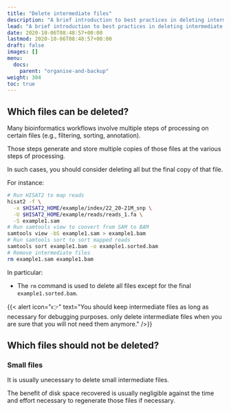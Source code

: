 ```yaml
---
title: "Delete intermediate files"
description: "A brief introduction to best practices in deleting intermediate files."
lead: "A brief introduction to best practices in deleting intermediate files."
date: 2020-10-06T08:48:57+00:00
lastmod: 2020-10-06T08:48:57+00:00
draft: false
images: []
menu:
  docs:
    parent: "organise-and-backup"
weight: 304
toc: true
---
```


## Which files can be deleted?

Many bioinformatics workflows involve multiple steps of processing
on certain files (e.g., filtering, sorting, annotation).

Those steps generate and store multiple copies of those files
at the various steps of processing.

In such cases, you should consider deleting all but the final copy of
that file.

For instance:

```bash
# Run HISAT2 to map reads
hisat2 -f \
  -x $HISAT2_HOME/example/index/22_20-21M_snp \
  -U $HISAT2_HOME/example/reads/reads_1.fa \
  -S example1.sam
# Run samtools view to convert from SAM to BAM
samtools view -bS example1.sam > example1.bam
# Run samtools sort to sort mapped reads
samtools sort example1.bam -o example1.sorted.bam
# Remove intermediate files
rm example1.sam example1.bam
```

In particular:

- The `rm` command is used to delete all files except for the final `example1.sorted.bam`.

{{< alert icon="👉" text="You should keep intermediate files as long as necessary for debugging purposes. only delete intermediate files when you are sure that you will not need them anymore." />}}

## Which files should not be deleted?

### Small files

It is usually unecessary to delete small intermediate files.

The benefit of disk space recovered is usually negligible against the time
and effort necessary to regenerate those files if necessary.

<!-- Link definitions -->
